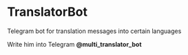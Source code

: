 # TranslatorBot
Telegram bot for translation messages into certain languages

Write him into Telegram **@multi_translator_bot**

